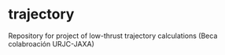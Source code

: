 # trajectory
Repository for project of low-thrust trajectory calculations (Beca colabroación URJC-JAXA)
